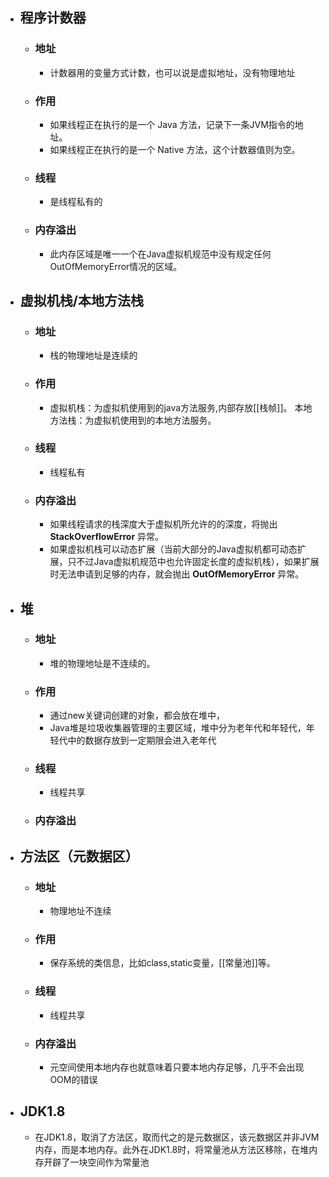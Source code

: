 - ## 程序计数器
	- ### 地址
		- 计数器用的变量方式计数，也可以说是虚拟地址，没有物理地址
	- ### 作用
		- 如果线程正在执行的是一个 Java 方法，记录下一条JVM指令的地址。
		- 如果线程正在执行的是一个 Native 方法，这个计数器值则为空。
	- ### 线程
		- 是线程私有的
	- ### 内存溢出
		- 此内存区域是唯一一个在Java虚拟机规范中没有规定任何OutOfMemoryError情况的区域。
- ## 虚拟机栈/本地方法栈
	- ### 地址
		- 栈的物理地址是连续的
	- ### 作用
		- 虚拟机栈：为虚拟机使用到的java方法服务,内部存放[[栈帧]]。
		  本地方法栈：为虚拟机使用到的本地方法服务。
	- ### 线程
		- 线程私有
	- ### 内存溢出
		- 如果线程请求的栈深度大于虚拟机所允许的的深度，将抛出 **StackOverflowError** 异常。
		- 如果虚拟机栈可以动态扩展（当前大部分的Java虚拟机都可动态扩展，只不过Java虚拟机规范中也允许固定长度的虚拟机栈），如果扩展时无法申请到足够的内存，就会抛出 **OutOfMemoryError** 异常。
- ## 堆
	- ### 地址
		- 堆的物理地址是不连续的。
	- ### 作用
		- 通过new关键词创建的对象，都会放在堆中，
		- Java堆是垃圾收集器管理的主要区域，堆中分为老年代和年轻代，年轻代中的数据存放到一定期限会进入老年代
	- ### 线程
		- 线程共享
	- ### 内存溢出
- ## 方法区（元数据区）
	- ### 地址
		- 物理地址不连续
	- ### 作用
		- 保存系统的类信息，比如class,static变量，[[常量池]]等。
	- ### 线程
		- 线程共享
	- ### 内存溢出
		- 元空间使用本地内存也就意味着只要本地内存足够，几乎不会出现OOM的错误
- ## JDK1.8
	- 在JDK1.8，取消了方法区，取而代之的是元数据区，该元数据区并非JVM内存，而是本地内存。此外在JDK1.8时，将常量池从方法区移除，在堆内存开辟了一块空间作为常量池